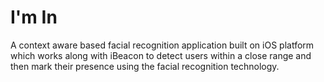 I'm In
===============
A context aware based facial recognition application built on iOS platform which works along with iBeacon to detect users within a close range and then mark their presence using the facial recognition technology.
